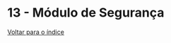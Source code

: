 # 13 - Módulo de Segurança


[Voltar para o índice][1]

[1]:https://github.com/marcellobenigno/p2r2-doc
